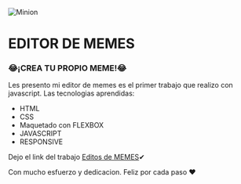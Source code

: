 ![Minion](https://sofiabernabeicejas.github.io/Generador-de-memes/img/generador-de-memes.png)

# EDITOR DE MEMES

### 😂¡CREA TU PROPIO MEME!😂

Les presento mi editor de memes es el primer trabajo que realizo con javascript.
Las tecnologias aprendidas:

- HTML
- CSS
- Maquetado con FLEXBOX
- JAVASCRIPT
- RESPONSIVE

Dejo el link del trabajo [Editos de MEMES](https://sofiabernabeicejas.github.io/Generador-de-memes/)✔

Con mucho esfuerzo y dedicacion. Feliz por cada paso ❤
